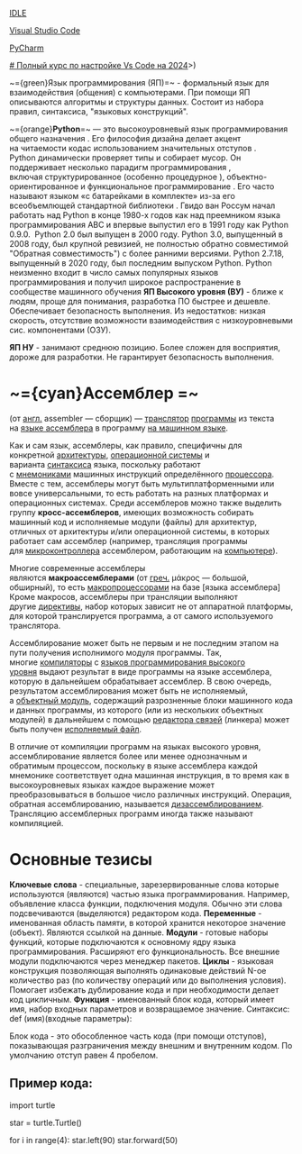 [IDLE](https://docs.python.org/3/library/idle.html)

[Visual Studio Code](https://code.visualstudio.com/)

[PyCharm](https://www.jetbrains.com/pycharm/)

[# Полный курс по настройке Vs Code на 2024](https://www.youtube.com/watch?v=zR9AwQMaQWE)>)

~={green}Язык программирования (ЯП)=~ - формальный язык для взаимодействия (общения) с компьютерами. При помощи ЯП описываются алгоритмы и структуры данных. Состоит из набора правил, синтаксиса, "языковых конструкций".  

~={orange}**Python**=~ — это высокоуровневый язык программирования общего назначения . Его философия дизайна делает акцент на читаемости кодас использованием значительных отступов . 
Python динамически проверяет типы и собирает мусор. Он поддерживает несколько парадигм программирования , включая структурированное (особенно процедурное ), объектно-ориентированное и функциональное программирование . Его часто называют языком «с батарейками в комплекте» из-за его всеобъемлющей стандартной библиотеки .
Гвидо ван Россум начал работать над Python в конце 1980-х годов как над преемником языка программирования ABC и впервые выпустил его в 1991 году как Python 0.9.0.  Python 2.0 был выпущен в 2000 году. Python 3.0, выпущенный в 2008 году, был крупной ревизией, не полностью обратно совместимой "Обратная совместимость") с более ранними версиями. Python 2.7.18, выпущенный в 2020 году, был последним выпуском Python.
Python неизменно входит в число самых популярных языков программирования и получил широкое распространение в сообществе машинного обучения
**ЯП Высокого уровня (ВУ)** - ближе к людям, проще для понимания, разработка ПО быстрее и дешевле. Обеспечивает безопасность выполнения.
Из недостатков: низкая скорость, отсутствие возможности взаимодействия с низкоуровневыми сис. компонентами (ОЗУ).

**ЯП НУ** - занимают среднюю позицию. Более сложен для восприятия, дороже для разработки. Не гарантирует безопасность выполнения.


#                          ~={cyan}Ассемблер =~

(от [англ.](https://ru.wikipedia.org/wiki/%D0%90%D0%BD%D0%B3%D0%BB%D0%B8%D0%B9%D1%81%D0%BA%D0%B8%D0%B9_%D1%8F%D0%B7%D1%8B%D0%BA "Английский язык") assembler — сборщик) — [транслятор](https://ru.wikipedia.org/wiki/%D0%A2%D1%80%D0%B0%D0%BD%D1%81%D0%BB%D1%8F%D1%82%D0%BE%D1%80 "Транслятор") [программы](https://ru.wikipedia.org/wiki/%D0%9A%D0%BE%D0%BC%D0%BF%D1%8C%D1%8E%D1%82%D0%B5%D1%80%D0%BD%D0%B0%D1%8F_%D0%BF%D1%80%D0%BE%D0%B3%D1%80%D0%B0%D0%BC%D0%BC%D0%B0 "Компьютерная программа") из текста на [языке ассемблера](https://ru.wikipedia.org/wiki/%D0%AF%D0%B7%D1%8B%D0%BA_%D0%B0%D1%81%D1%81%D0%B5%D0%BC%D0%B1%D0%BB%D0%B5%D1%80%D0%B0 "Язык ассемблера") в программу [на машинном языке](https://ru.wikipedia.org/wiki/%D0%9C%D0%B0%D1%88%D0%B8%D0%BD%D0%BD%D1%8B%D0%B9_%D0%BA%D0%BE%D0%B4 "Машинный код").

Как и сам язык, ассемблеры, как правило, специфичны для конкретной [архитектуры](https://ru.wikipedia.org/wiki/%D0%90%D1%80%D1%85%D0%B8%D1%82%D0%B5%D0%BA%D1%82%D1%83%D1%80%D0%B0_%D0%BA%D0%BE%D0%BC%D0%BF%D1%8C%D1%8E%D1%82%D0%B5%D1%80%D0%B0 "Архитектура компьютера"), [операционной системы](https://ru.wikipedia.org/wiki/%D0%9E%D0%BF%D0%B5%D1%80%D0%B0%D1%86%D0%B8%D0%BE%D0%BD%D0%BD%D0%B0%D1%8F_%D1%81%D0%B8%D1%81%D1%82%D0%B5%D0%BC%D0%B0 "Операционная система") и варианта [синтаксиса](https://ru.wikipedia.org/wiki/%D0%A1%D0%B8%D0%BD%D1%82%D0%B0%D0%BA%D1%81%D0%B8%D1%81_\(%D0%BF%D1%80%D0%BE%D0%B3%D1%80%D0%B0%D0%BC%D0%BC%D0%B8%D1%80%D0%BE%D0%B2%D0%B0%D0%BD%D0%B8%D0%B5\) "Синтаксис (программирование)") языка, поскольку работают с [мнемониками](https://ru.wikipedia.org/wiki/%D0%9C%D0%BD%D0%B5%D0%BC%D0%BE%D0%BD%D0%B8%D0%BA%D0%B0 "Мнемоника") машинных инструкций определённого [процессора](https://ru.wikipedia.org/wiki/%D0%9F%D1%80%D0%BE%D1%86%D0%B5%D1%81%D1%81%D0%BE%D1%80 "Процессор"). Вместе с тем, ассемблеры могут быть мультиплатформенными или вовсе универсальными, то есть работать на разных платформах и операционных системах. Среди ассемблеров можно также выделить группу **кросс-ассемблеров**, имеющих возможность собирать машинный код и исполняемые модули (файлы) для архитектур, отличных от архитектуры и/или операционной системы, в которых работает сам ассемблер (например, трансляция программы для [микроконтроллера](https://ru.wikipedia.org/wiki/%D0%9C%D0%B8%D0%BA%D1%80%D0%BE%D0%BA%D0%BE%D0%BD%D1%82%D1%80%D0%BE%D0%BB%D0%BB%D0%B5%D1%80 "Микроконтроллер") ассемблером, работающим на [компьютере](https://ru.wikipedia.org/wiki/%D0%9F%D0%B5%D1%80%D1%81%D0%BE%D0%BD%D0%B0%D0%BB%D1%8C%D0%BD%D1%8B%D0%B9_%D0%BA%D0%BE%D0%BC%D0%BF%D1%8C%D1%8E%D1%82%D0%B5%D1%80 "Персональный компьютер")).

Многие современные ассемблеры являются **макроассемблерами** (от [греч.](https://ru.wikipedia.org/wiki/%D0%93%D1%80%D0%B5%D1%87%D0%B5%D1%81%D0%BA%D0%B8%D0%B9_%D1%8F%D0%B7%D1%8B%D0%BA "Греческий язык") μάκρος — большой, обширный), то есть [макропроцессорами](https://ru.wikipedia.org/wiki/%D0%9C%D0%B0%D0%BA%D1%80%D0%BE%D0%BF%D1%80%D0%BE%D1%86%D0%B5%D1%81%D1%81%D0%BE%D1%80 "Макропроцессор") на базе [языка ассемблера] Кроме макросов, ассемблеры при трансляции выполняют другие [директивы](https://ru.wikipedia.org/wiki/%D0%AF%D0%B7%D1%8B%D0%BA_%D0%B0%D1%81%D1%81%D0%B5%D0%BC%D0%B1%D0%BB%D0%B5%D1%80%D0%B0#%D0%94%D0%B8%D1%80%D0%B5%D0%BA%D1%82%D0%B8%D0%B2%D1%8B "Язык ассемблера"), набор которых зависит не от аппаратной платформы, для которой транслируется программа, а от самого используемого транслятора.

Ассемблирование может быть не первым и не последним этапом на пути получения исполнимого модуля программы. Так, многие [компиляторы](https://ru.wikipedia.org/wiki/%D0%9A%D0%BE%D0%BC%D0%BF%D0%B8%D0%BB%D1%8F%D1%82%D0%BE%D1%80 "Компилятор") с [языков программирования высокого уровня](https://ru.wikipedia.org/wiki/%D0%92%D1%8B%D1%81%D0%BE%D0%BA%D0%BE%D1%83%D1%80%D0%BE%D0%B2%D0%BD%D0%B5%D0%B2%D1%8B%D0%B9_%D1%8F%D0%B7%D1%8B%D0%BA_%D0%BF%D1%80%D0%BE%D0%B3%D1%80%D0%B0%D0%BC%D0%BC%D0%B8%D1%80%D0%BE%D0%B2%D0%B0%D0%BD%D0%B8%D1%8F "Высокоуровневый язык программирования") выдают результат в виде программы на языке ассемблера, которую в дальнейшем обрабатывает ассемблер. В свою очередь, результатом ассемблирования может быть не исполняемый, а [объектный модуль](https://ru.wikipedia.org/wiki/%D0%9E%D0%B1%D1%8A%D0%B5%D0%BA%D1%82%D0%BD%D1%8B%D0%B9_%D0%BC%D0%BE%D0%B4%D1%83%D0%BB%D1%8C "Объектный модуль"), содержащий разрозненные блоки машинного кода и данных программы, из которого (или из нескольких объектных модулей) в дальнейшем с помощью [редактора связей](https://ru.wikipedia.org/wiki/%D0%A0%D0%B5%D0%B4%D0%B0%D0%BA%D1%82%D0%BE%D1%80_%D1%81%D0%B2%D1%8F%D0%B7%D0%B5%D0%B9 "Редактор связей") (линкера) может быть получен [исполняемый файл](https://ru.wikipedia.org/wiki/%D0%98%D1%81%D0%BF%D0%BE%D0%BB%D0%BD%D1%8F%D0%B5%D0%BC%D1%8B%D0%B9_%D1%84%D0%B0%D0%B9%D0%BB "Исполняемый файл").

В отличие от компиляции программ на языках высокого уровня, ассемблирование является более или менее однозначным и обратимым процессом, поскольку в языке ассемблера каждой мнемонике соответствует одна машинная инструкция, в то время как в высокоуровневых языках каждое выражение может преобразовываться в большое число различных инструкций. Операция, обратная ассемблированию, называется [дизассемблированием](https://ru.wikipedia.org/wiki/%D0%94%D0%B8%D0%B7%D0%B0%D1%81%D1%81%D0%B5%D0%BC%D0%B1%D0%BB%D0%B5%D1%80 "Дизассемблер"). Трансляцию ассемблерных программ иногда также называют компиляцией.

#                          Основные тезисы

**Ключевые слова** - специальные, зарезервированные слова которые используются (являются) частью языка программирования. Например, объявление класса функции, подключения модуля. 
Обычно эти слова подсвечиваются (выделяются) редактором кода.
**Переменные** - именованная область памяти, в которой хранится некоторое значение (объект). Являются ссылкой на данные. 
**Модули** - готовые наборы функций, которые подключаются к основному ядру языка программирования. Расширяют его функциональность. Все внешние модули подключаются через менеджер пакетов. 
**Циклы** - языковая конструкция позволяющая выполнять одинаковые действий N-ое количество раз (по количеству операций или до выполнения условия). Помогает избежать дублирование кода и при необходимости  делает код цикличным.
**Функция** - именованный блок кода, который имеет имя, набор входных параметров и возвращаемое значение.
Синтаксис:
def (имя)(входные параметры):

Блок кода - это обособленное часть кода (при помощи отступов), показывающая разграничения между внешним и внутренним кодом. По умолчанию отступ равен 4 пробелом.

## Пример кода:
import turtle

star = turtle.Turtle()

for i in range(4):
  star.left(90)
  star.forward(50)